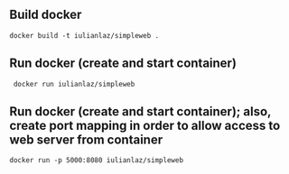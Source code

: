 
## Build docker
```
docker build -t iulianlaz/simpleweb .
```
## Run docker (create and start container)
```
 docker run iulianlaz/simpleweb
```
## Run docker (create and start container); also, create port mapping in order to allow access to web server from container
```
docker run -p 5000:8080 iulianlaz/simpleweb
```